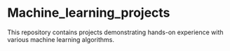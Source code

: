 # Machine_learning_projects
This repository contains projects demonstrating hands-on experience with various machine learning algorithms.
